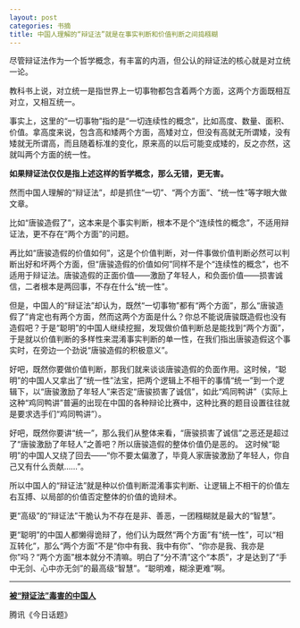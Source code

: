 ```yaml
---
layout: post
categories: 书摘
title: 中国人理解的“辩证法”就是在事实判断和价值判断之间捣糨糊
---
```


尽管辩证法作为一个哲学概念，有丰富的内涵，但公认的辩证法的核心就是对立统一论。

教科书上说，对立统一是指世界上一切事物都包含着两个方面，这两个方面既相互对立，又相互统一。

事实上，这里的“一切事物”指的是“一切连续性的概念”，比如高度、数量、面积、价值。拿高度来说，包含高和矮两个方面，高矮对立，但没有高就无所谓矮，没有矮就无所谓高，而且随着标准的变化，原来高的以后可能变成矮的，反之亦然，这就叫两个方面的统一性。

**如果辩证法仅仅是指上述这样的哲学概念，那么无错，更无害。**

然而中国人理解的“辩证法”，却是抓住“一切”、“两个方面”、“统一性”等字眼大做文章。

比如“唐骏造假了”，这本来是个事实判断，根本不是个“连续性的概念”，不适用辩证法，更不存在“两个方面”的问题。

再比如“唐骏造假的价值如何”，这是个价值判断，对一件事做价值判断必然可以判断出好和坏两个方面，但“唐骏造假的价值如何”同样不是个“连续性的概念”，也不适用于辩证法。唐骏造假的正面价值——激励了年轻人，和负面价值——损害诚信，二者根本是两回事，不存在什么“统一性”。

但是，中国人的“辩证法”却认为，既然“一切事物”都有“两个方面”，那么“唐骏造假了”肯定也有两个方面，然而这两个方面是什么？你总不能说唐骏既造假也没有造假吧？于是“聪明”的中国人继续挖掘，发现做价值判断总是能找到“两个方面”，于是就以价值判断的多样性来混淆事实判断的单一性，在我们指出唐骏造假这个事实时，在旁边一个劲说“唐骏造假的积极意义”。

好吧，既然你要做价值判断，那我们就来谈谈唐骏造假的负面作用。这时候，“聪明”的中国人又拿出了“统一性”法宝，把两个逻辑上不相干的事情“统一”到一个逻辑下，以“唐骏激励了年轻人”来否定“唐骏损害了诚信”，如此“鸡同鸭讲”（实际上这种“鸡同鸭讲”普遍的出现在中国的各种辩论比赛中，这种比赛的题目设置往往就是要求选手们“鸡同鸭讲”）。

好吧，既然你要讲“统一”，那么我们从整体来看，“唐骏损害了诚信”之恶还是超过了“唐骏激励了年轻人”之善吧？所以唐骏造假的整体价值仍是恶的。 这时候“聪明”的中国人又绕了回去——“你不要太偏激了，毕竟人家唐骏激励了年轻人，你自己又有什么贡献……”。

所以中国人的“辩证法”就是种以价值判断混淆事实判断、让逻辑上不相干的价值左右互搏、以局部的价值否定整体的价值的诡辩术。

更“高级”的“辩证法”干脆认为不存在是非、善恶，一团糨糊就是最大的“智慧”。

更“聪明”的中国人都懒得诡辩了，他们认为既然“两个方面”有“统一性”，可以“相互转化”，那么“两个方面”不是“你中有我、我中有你”、“你亦是我、我亦是你”吗？“两个方面”根本就分不清嘛。明白了“分不清”这个“本质”，才是达到了“手中无剑、心中亦无剑”的最高级“智慧”。“聪明难，糊涂更难”啊。

---

**[被“辩证法”毒害的中国人](http://view.news.qq.com/zt2012/app_bzf/index.htm)**

腾讯《今日话题》